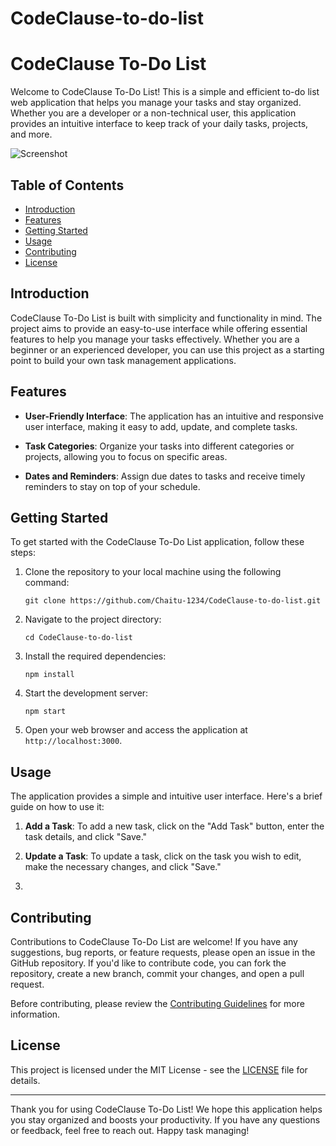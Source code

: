 # CodeClause-to-do-list
# CodeClause To-Do List

Welcome to CodeClause To-Do List! This is a simple and efficient to-do list web application that helps you manage your tasks and stay organized. Whether you are a developer or a non-technical user, this application provides an intuitive interface to keep track of your daily tasks, projects, and more.

![Screenshot](screenshot.png)

## Table of Contents

- [Introduction](#introduction)
- [Features](#features)
- [Getting Started](#getting-started)
- [Usage](#usage)
- [Contributing](#contributing)
- [License](#license)

## Introduction

CodeClause To-Do List is built with simplicity and functionality in mind. The project aims to provide an easy-to-use interface while offering essential features to help you manage your tasks effectively. Whether you are a beginner or an experienced developer, you can use this project as a starting point to build your own task management applications.

## Features

- **User-Friendly Interface**: The application has an intuitive and responsive user interface, making it easy to add, update, and complete tasks.

- **Task Categories**: Organize your tasks into different categories or projects, allowing you to focus on specific areas.

- **Dates and Reminders**: Assign due dates to tasks and receive timely reminders to stay on top of your schedule.

## Getting Started

To get started with the CodeClause To-Do List application, follow these steps:

1. Clone the repository to your local machine using the following command:
   ```
   git clone https://github.com/Chaitu-1234/CodeClause-to-do-list.git
   ```

2. Navigate to the project directory:
   ```
   cd CodeClause-to-do-list
   ```

3. Install the required dependencies:
   ```
   npm install
   ```

4. Start the development server:
   ```
   npm start
   ```

5. Open your web browser and access the application at `http://localhost:3000`.

## Usage

The application provides a simple and intuitive user interface. Here's a brief guide on how to use it:

1. **Add a Task**: To add a new task, click on the "Add Task" button, enter the task details, and click "Save."

2. **Update a Task**: To update a task, click on the task you wish to edit, make the necessary changes, and click "Save."
3. 
## Contributing

Contributions to CodeClause To-Do List are welcome! If you have any suggestions, bug reports, or feature requests, please open an issue in the GitHub repository. If you'd like to contribute code, you can fork the repository, create a new branch, commit your changes, and open a pull request.

Before contributing, please review the [Contributing Guidelines](CONTRIBUTING.md) for more information.

## License

This project is licensed under the MIT License - see the [LICENSE](LICENSE) file for details.

---

Thank you for using CodeClause To-Do List! We hope this application helps you stay organized and boosts your productivity. If you have any questions or feedback, feel free to reach out. Happy task managing!
